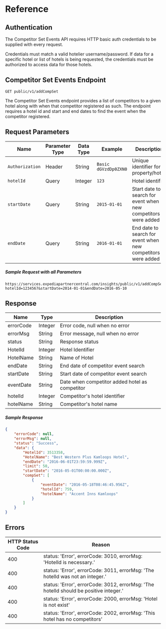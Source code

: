 # Reference

## Authentication

The Competitor Set Events API requires HTTP basic auth credentials to be supplied with every request.

Credentials must match a valid hotelier username/password.  If data for a specific hotel or list of hotels is being requested, the credentials must be authorized to access data for those hotels.

## Competitor Set Events Endpoint

```
GET public/v1/addCompSet
```

The Competitor Set Events endpoint provides a list of competitors to a given hotel along with when that competitor registered as such.  The endpoint requires a hotel id and start and end dates to find the event when the competitor registered.

## Request Parameters

| Name                | Parameter Type | Data Type | Example              | Description
|---------------------|----------------|-----------|----------------------|-----------------|
| `Authorization`     | Header         | String    | `Basic dGVzdDp0ZXN0` | Unique identifier for a property/hotel. |
| `hotelId`           | Query          | Integer   | `123`                | Hotel identifier |
| `startDate`               | Query          | String    | `2015-01-01`   | Start date to search for event when new competitors were added |
| `endDate`               | Query          | String    | `2016-01-01`   | End date to search for event when new competitors were added |

##### Sample Request with all Parameters
```
https://services.expediapartnercentral.com/insights/public/v1/addCompSet?hotelId=1234567&startDate=2014-01-01&endDate=2016-05-10
```

## Response

|Name | Type | Description|
|-----|------|-------------|
| errorCode | Integer | Error code, null when no error |
| errorMsg | String | Error message, null when no error |
| status | String | Response status |
| HotelId | Integer | Hotel Identifier |
| HotelName | String | Name of Hotel |
| endDate | String | End date of competitor event search |
| startDate | String | Start date of competitor event search |
| eventDate | String | Date when competitor added hotel as competitor |
| hotelId | Integer | Competitor's hotel identifier |
| hotelName | String | Competitor's hotel name |

##### Sample Response
```JSON
{
    "errorCode": null,
    "errorMsg": null,
    "status": "Success",
    "data": {
        "HotelId": 3513358,
        "HotelName": "Best Western Plus Kamloops Hotel",
        "endDate": "2016-06-01T23:59:59.999Z",
        "limit": 50,
        "startDate": "2016-05-01T00:00:00.000Z",
        "compSet": [
            {
                "eventDate": "2016-05-18T08:46:45.956Z",
                "hotelId": 759,
                "hotelName": "Accent Inns Kamloops"
            }
        ]
    }
}
```


## Errors


|HTTP Status Code |    Reason |
|------------------|----------|
|400 | status: 'Error', errorCode: 3010, errorMsg: 'HotelId is necessary.' |
|400 | status: 'Error', errorCode: 3011, errorMsg: 'The hotelId was not an integer.'   |
|400 | status: 'Error', errorCode: 3012, errorMsg: 'The hotelId should be positive integer.'   |
|400 | status: 'Error', errorCode: 2000, errorMsg: 'Hotel is not exist'   |
|400 | status: 'Error', errorCode: 2002, errorMsg: 'This hotel has no competitors'|